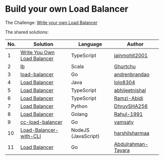 # Build your own Load Balancer

The Challenge: [Write your own Load Balancer](https://codingchallenges.fyi/challenges/challenge-load-balancer)

The shared solutions:

| No. | Solution | Language | Author |
|-----|----------|----------|--------|
| 1 | [Write You Own Load Balancer](https://github.com/jainmohit2001/coding-challenges/blob/master/src/5) | TypeScript | [jainmohit2001](https://github.com/jainmohit2001) |
| 2 | [lb](https://github.com/Ghurtchu/lb) | Scala | [Ghurtchu](https://github.com/Ghurtchu) |
| 3 | [load-balancer](https://github.com/andrenbrandao/load-balancer) | Go | [andrenbrandao](https://github.com/andrenbrandao) |
| 4 | [Load Balancer](https://github.com/lolo8304/coding-challenge/tree/main/no-5) | Java | [lolo8304](https://github.com/lolo8304) |
| 5 | [Load Balancer](https://github.com/abhijeetnishal/Build-Your-Own-X/tree/master/load-balancer) | TypeScript | [abhijeetnishal](https://github.com/abhijeetnishal) |
| 6 | [Load Balancer](https://github.com/Ramzi-Abidi/Load-balancer) | TypeScript | [Ramzi-Abidi](https://github.com/Ramzi-Abidi) |
| 7 | [Load Balancer](https://github.com/dhruvSHA256/load-balancer) | Python | [DhruvSHA256](https://github.com/dhruvSHA256) |
| 8 | [Load Balancer](https://github.com/Rahul-1991/balanceroo) | Golang | [Rahul-1991](https://github.com/Rahul-1991) |
| 9 | [cc-load-balancer](https://github.com/vamsaty/cc-load-balancer) | Go | [vamsaty](https://github.com/vamsaty) |
| 10 | [Load-Balancer-with-CLI](https://github.com/harshilsharmaa/Load-Balancer) | NodeJS (JavaScript) | [harshilsharmaa](https://github.com/harshilsharmaa) |
| 11 | [Load Balancer](https://github.com/Abdulrahman-Tayara/go-lb) | Go | [Abdulrahman-Tayara](https://github.com/Abdulrahman-Tayara) |
